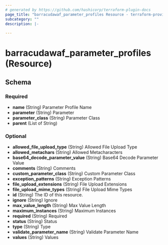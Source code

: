 ```yaml
---
# generated by https://github.com/hashicorp/terraform-plugin-docs
page_title: "barracudawaf_parameter_profiles Resource - terraform-provider-barracudawaf"
subcategory: ""
description: |-
  
---
```


# barracudawaf_parameter_profiles (Resource)





<!-- schema generated by tfplugindocs -->
## Schema

### Required

- **name** (String) Parameter Profile Name
- **parameter** (String) Parameter
- **parameter_class** (String) Parameter Class
- **parent** (List of String)

### Optional

- **allowed_file_upload_type** (String) Allowed File Upload Type
- **allowed_metachars** (String) Allowed Metacharacters
- **base64_decode_parameter_value** (String) Base64 Decode Parameter Value
- **comments** (String) Comments
- **custom_parameter_class** (String) Custom Parameter Class
- **exception_patterns** (String) Exception Patterns
- **file_upload_extensions** (String) File Upload Extensions
- **file_upload_mime_types** (String) File Upload Mime Types
- **id** (String) The ID of this resource.
- **ignore** (String) Ignore
- **max_value_length** (String) Max Value Length
- **maximum_instances** (String) Maximum Instances
- **required** (String) Required
- **status** (String) Status
- **type** (String) Type
- **validate_parameter_name** (String) Validate Parameter Name
- **values** (String) Values


